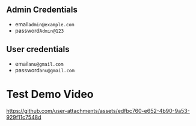 ## Admin Credentials
- email```admin@example.com```
- password```Admin@123```

## User credentials
- email```anu@gmail.com```
- password```anu@gmail.com```

# Test Demo Video
https://github.com/user-attachments/assets/edfbc760-e652-4b90-9a53-929f11c7548d
